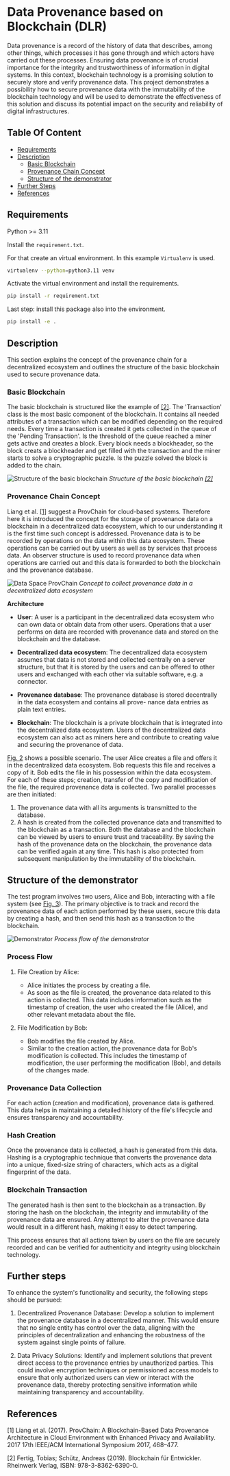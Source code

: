 # Data Provenance based on Blockchain (DLR)

Data provenance is a record of the history of data that describes, among other things, which processes it has gone through and which actors have carried out these processes. Ensuring data provenance is of crucial importance for the integrity and trustworthiness of information in digital systems. In this context, blockchain technology is a promising solution to securely store and verify provenance data. This project demonstrates a possibility how to secure provenance data with the immutability of the blockchain technology and will be used to demonstrate the effectiveness of this solution and discuss its potential impact on the security and reliability of digital infrastructures.

## Table Of Content

- [Requirements](#requirements)
- [Description](#description)
    - [Basic Blockchain](#basic-blockchain)
    - [Provenance Chain Concept](#provenance-chain-concept)
    - [Structure of the demonstrator](#structure-of-the-demonstrator)
- [Further Steps](#further-steps)
- [References](#references)

## Requirements

Python >= 3.11

Install the `requirement.txt`. 

For that create an virtual environment. In this example `Virtualenv` is used.

```bash
virtualenv --python=python3.11 venv
```
Activate the virtual environment and install the requirements.
```bash
pip install -r requirement.txt
```
Last step: install this package also into the environment.
```bash
pip install -e .
```   

## Description

This section explains the concept of the provenance chain for a decentralized ecosystem and outlines the structure of the basic blockchain used to secure provenance data.

### Basic Blockchain

The basic blockchain is structured like the example of [[2]](#2). The 'Transaction' class is the most basic component of the blockchain. It contains all needed attributes of a transaction which can be modified depending on the required needs. Every time a transaction is created it gets collected in the queue of the 'Pending Transaction'. Is the threshold of the queue reached a miner gets active and creates a block. Every block needs a blockheader, so the block creats a blockheader and get filled with the transaction and the miner starts to solve a cryptographic puzzle. Is the puzzle solved the block is added to the chain. 


![Structure of the basic blockchain](/images/basic_blockchain.png)
*Structure of the basic blockchain [[2]](#2)*

### Provenance Chain Concept

Liang et al. [[1]](#1) suggest a ProvChain for cloud-based systems. Therefore here it is introduced the concept for the storage of provenance data on a blockchain in a decentralized data ecosystem, which to our understanding it is the first time such concept is addressed. Provenance data is to be recorded by operations on the data within this data ecosystem. These operations can be carried out by users as well as by services that process data. An observer structure is used to record provenance data when operations are carried out and this data is forwarded to both the blockchain and the provenance database.

[Fig. 2]: /images/ds_provchain.png
![Data Space ProvChain][Fig. 2]
*Concept to collect provenance data in a decentralized data ecosystem*

**Architecture**

- **User**: A user is a participant in the decentralized data ecosystem who can own data or obtain data from other users. Operations that a user performs on data are recorded with provenance data and stored on the blockchain and the database.

- **Decentralized data ecosystem**: The decentralized data ecosystem assumes that data is not stored and collected centrally on a server structure, but that it is stored by the users and can be offered to other users and exchanged with each other via suitable software, e.g. a connector.

- **Provenance database**: The provenance database is stored
decentrally in the data ecosystem and contains all prove-
nance data entries as plain text entries.

- **Blockchain**: The blockchain is a private blockchain that is
integrated into the decentralized data ecosystem. Users of the decentralized data ecosystem can also act as miners here and contribute to creating value and securing the provenance of data.

[Fig. 2] shows a possible scenario. The user Alice creates a file and offers it in the decentralized data ecosystem. Bob requests this file and receives a copy of it. Bob edits the file in his possession within the data ecosystem. For each of these steps; creation, transfer of the copy and modification of the file, the required provenance data is collected. Two parallel processes are then initiated:
1) The provenance data with all its arguments is transmitted
to the database.
2) A hash is created from the collected provenance data
and transmitted to the blockchain as a transaction.
Both the database and the blockchain can be viewed by
users to ensure trust and traceability. By saving the hash
of the provenance data on the blockchain, the provenance
data can be verified again at any time. This hash is also
protected from subsequent manipulation by the immutability
of the blockchain.

## Structure of the demonstrator

The test program involves two users, Alice and Bob, interacting with a file system (see [Fig. 3]). The primary objective is to track and record the provenance data of each action performed by these users, secure this data by creating a hash, and then send this hash as a transaction to the blockchain.

[Fig. 3]: /images/demonstrator_git.png
![Demonstrator][Fig. 3]
*Process flow of the demonstrator*

### Process Flow

1) File Creation by Alice:
    - Alice initiates the process by creating a file.
    - As soon as the file is created, the provenance data related to this action is collected. This data includes information such as the timestamp of creation, the user who created the file (Alice), and other relevant metadata about the file.

2) File Modification by Bob:
    - Bob modifies the file created by Alice.
    - Similar to the creation action, the provenance data for Bob's modification is collected. This includes the timestamp of modification, the user performing the modification (Bob), and details of the changes made.

### Provenance Data Collection

For each action (creation and modification), provenance data is gathered. This data helps in maintaining a detailed history of the file's lifecycle and ensures transparency and accountability.

### Hash Creation

Once the provenance data is collected, a hash is generated from this data. Hashing is a cryptographic technique that converts the provenance data into a unique, fixed-size string of characters, which acts as a digital fingerprint of the data.

### Blockchain Transaction

The generated hash is then sent to the blockchain as a transaction. By storing the hash on the blockchain, the integrity and immutability of the provenance data are ensured. Any attempt to alter the provenance data would result in a different hash, making it easy to detect tampering.

This process ensures that all actions taken by users on the file are securely recorded and can be verified for authenticity and integrity using blockchain technology.

## Further steps

To enhance the system's functionality and security, the following steps should be pursued: 

1) Decentralized Provenance Database: Develop a solution to implement the provenance database in a decentralized manner. This would ensure that no single entity has control over the data, aligning with the principles of decentralization and enhancing the robustness of the system against single points of failure.

2) Data Privacy Solutions: Identify and implement solutions that prevent direct access to the provenance entries by unauthorized parties. This could involve encryption techniques or permissioned access models to ensure that only authorized users can view or interact with the provenance data, thereby protecting sensitive information while maintaining transparency and accountability.

## References
<a id="1">[1]</a> 
Liang et al. (2017). 
ProvChain: A Blockchain-Based Data Provenance Architecture in Cloud Environment with Enhanced Privacy and Availability. 
2017 17th IEEE/ACM International Symposium 2017, 468–477.

<a id="2">[2]</a> 
Fertig, Tobias; Schütz, Andreas (2019). 
Blockchain für Entwickler.
Rheinwerk Verlag, ISBN: 978-3-8362-6390-0.
